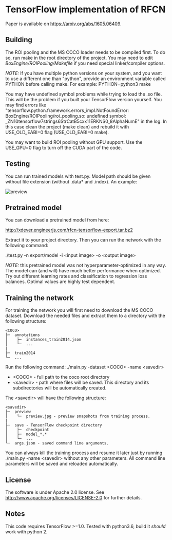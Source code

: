 TensorFlow implementation of RFCN
=================================

Paper is available on https://arxiv.org/abs/1605.06409.

Building
--------

The ROI pooling and the MS COCO loader needs to be compiled first. To do so, run make in the root directory of the project. You may need to edit *BoxEngine/ROIPooling/Makefile* if you need special linker/compiler options.

*NOTE:* If you have multiple python versions on your system, and you want to use a different one than "python", provide an environment variable called PYTHON before calling make. For example: PYTHON=python3 make

You may have undefined symbol problems while trying to load the .so file. This will be the problem if you built your TensorFlow version yourself. You may find errors like "tensorflow.python.framework.errors_impl.NotFoundError: BoxEngine/ROIPooling/roi_pooling.so: undefined symbol: \_ZN10tensorflow7strings6StrCatB5cxx11ERKNS0_8AlphaNumE" in the log. In this case clean the project (make clean) and rebuild it with USE_OLD_EABI=0 flag (USE_OLD_EABI=0 make).

You may want to build ROI pooling without GPU support. Use the USE_GPU=0 flag to turn off the CUDA part of the code.

Testing
-------

You can run trained models with test.py. Model path should be given without file extension (without .data* and .index). An example:

![preview](https://cloud.githubusercontent.com/assets/2706617/25061919/2003e832-21c1-11e7-9397-14224d39dbe9.jpg)

Pretrained model
----------------

You can download a pretrained model from here:

http://xdever.engineerjs.com/rfcn-tensorflow-export.tar.bz2

Extract it to your project directory. Then you can run the network with the following command:

./test.py -n export/model -i \<input image\> -o \<output image\>

*NOTE:* this pretrained model was not hyperparameter-optimized in any way. The model can (and will) have much better performance when optimized. Try out different learning rates and classification to regression loss balances. Optimal values are highly test dependent.

Training the network
--------------------

For training the network you will first need to download the MS COCO dataset. Download the needed files and extract them to a directory with the following structure:
```
<COCO>
├─  annotations
│    ├─  instances_train2014.json
│    └─  ...
|
├─  train2014
└─  ...

```
Run the following command:
./main.py -dataset \<COCO\> -name \<savedir\>
* \<COCO\> - full path to the coco root directory
* \<savedir\> - path where files will be saved. This directory and its subdirectories will be automatically created.

The \<savedir\> will have the following structure:
```
<savedir>
├─  preview
│    └─  preview.jpg - preview snapshots from training process.
|
├─  save - TensorFlow checkpoint directory
│    ├─  checkpoint
│    ├─  model_*.*
│    └─  ...
└─  args.json - saved command line arguments.

```

You can always kill the training process and resume it later just by running
./main.py -name \<savedir\>
without any other parameters. All command line parameters will be saved and reloaded automatically.

License
-------

The software is under Apache 2.0 license. See http://www.apache.org/licenses/LICENSE-2.0 for further details.

Notes
-----

This code requires TensorFlow >=1.0. Tested with python3.6, build it *should* work with python 2.
